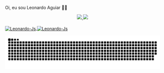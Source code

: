 Oi, eu sou Leonardo Aguiar 👋🏻

<div align="center">
  <a href="https://github.com/Leonardo12356">
  <img height="180em" src="https://github-readme-stats.vercel.app/api?username=Leonardo12356&show_icons=true&theme=vision-friendly-dark&include_all_commits=true&count_private=true"/>
  <img height="110em" src="https://github-readme-stats.vercel.app/api/top-langs/?username=Leonardo12356&layout=compact&langs_count=16&theme=vision-friendly-dark"/>
</div>

 <div style="display: inline_block"><br>
  <img align="center" alt="Leonardo-Js" height="50" width="60" src="https://cdn.jsdelivr.net/gh/devicons/devicon/icons/postgresql/postgresql-original-wordmark.svg" />
  <img align="center" alt="Leonardo-Js" height="50" width="60" src="https://cdn.jsdelivr.net/gh/devicons/devicon/icons/java/java-original-wordmark.svg" />    
  
</div>
            
 ![Snake animation](https://github.com/Leonardo12356/Leonardo12356/blob/output/github-contribution-grid-snake.svg)

